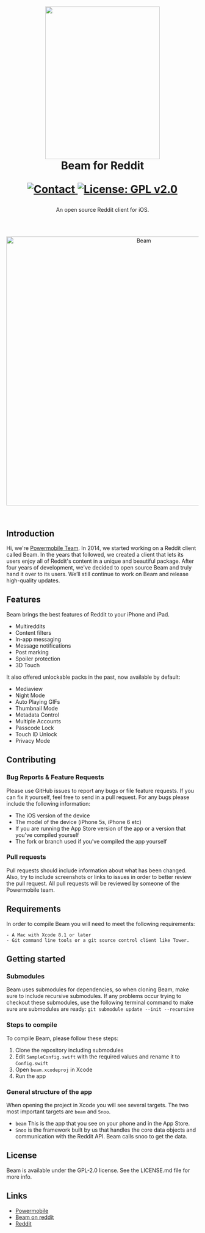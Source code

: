 <h1 align="center">
  <img src="https://raw.githubusercontent.com/PowerMobileWeb/NewsApp/master/Docs/screens.png" width="300" height="400"><br>
  Beam for Reddit<br>
  <p align="center">
    <a href="https://twitter.com/madePowermobile">
      <img src="https://img.shields.io/badge/contact-madePowermobile-blue.svg?style=flat" alt="Contact">
    </a>
    <a href="LICENSE.md">
      <img src="https://img.shields.io/badge/license-GPL--2.0-red.svg?style=flat" alt="License: GPL v2.0">
    </a>
  </p>
</h1>

<p align="center">An open source Reddit client for iOS.</p>

<br>
<br>

<p align="center">
  <img src="Docs/screens.png" width="705" alt="Beam">
</p>

<br>

## Introduction

Hi, we're [Powermobile Team](https://powermobile.org/). In 2014, we started working on a Reddit client called Beam. In the years that followed, we created a client that lets its users enjoy all of Reddit's content in a unique and beautiful package. After four years of development, we've decided to open source Beam and truly hand it over to its users. We’ll still continue to work on Beam and release high-quality updates.

## Features

Beam brings the best features of Reddit to your iPhone and iPad.

- Multireddits
- Content filters
- In-app messaging
- Message notifications
- Post marking
- Spoiler protection
- 3D Touch

It also offered unlockable packs in the past, now available by default:

- Mediaview
- Night Mode
- Auto Playing GIFs
- Thumbnail Mode
- Metadata Control
- Multiple Accounts
- Passcode Lock
- Touch ID Unlock
- Privacy Mode

## Contributing

### Bug Reports & Feature Requests
Please use GitHub issues to report any bugs or file feature requests. If you can fix it yourself, feel free to send in a pull request.
For any bugs please include the following information:
- The iOS version of the device
- The model of the device (iPhone 5s, iPhone 6 etc)
- If you are running the App Store version of the app or a version that you've compiled yourself
- The fork or branch used if you've compiled the app yourself

### Pull requests

Pull requests should include information about what has been changed. Also, try to include screenshots or links to issues in order to better review the pull request.
All pull requests will be reviewed by someone of the Powermobile team.

## Requirements

In order to compile Beam you will need to meet the following requirements:
```
- A Mac with Xcode 8.1 or later
- Git command line tools or a git source control client like Tower. 
```

## Getting started

### Submodules
Beam uses submodules for dependencies, so when cloning Beam, make sure to include recursive submodules. 
If any problems occur trying to checkout these submodules, use the following terminal command to make sure are submodules are ready:
```git submodule update --init --recursive```

### Steps to compile
To compile Beam, please follow these steps: 
1. Clone the repository including submodules
2. Edit `SampleConfig.swift` with the required values and rename it to `Config.swift`
3. Open `beam.xcodeproj` in Xcode
4. Run the app

### General structure of the app

When opening the project in Xcode you will see several targets. The two most important targets are `beam` and `Snoo`. 
- `beam` This is the app that you see on your phone and in the App Store. 
- `Snoo` is the framework built by us that handles the core data objects and communication with the Reddit API. Beam calls snoo to get the data.

## License
Beam is available under the GPL-2.0 license. See the LICENSE.md file for more info.

## Links
- [Powermobile](https://powermobile.org/)
- [Beam on reddit](https://www.reddit.com/r/beamreddit/)
- [Reddit](https://www.reddit.com/)
